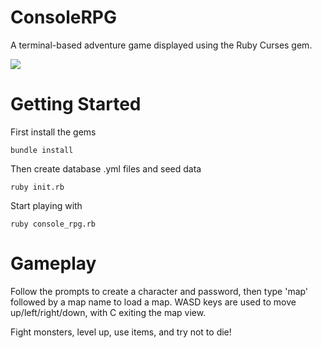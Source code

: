 # ConsoleRPG

A terminal-based adventure game displayed using the Ruby Curses gem.

![](http://i.imgur.com/b6mHP8l.gif)


# Getting Started

First install the gems

`bundle install`

Then create database .yml files and seed data

`ruby init.rb`

Start playing with

`ruby console_rpg.rb`

# Gameplay

Follow the prompts to create a character and password, then type 'map' followed by a map name to load a map.
WASD keys are used to move up/left/right/down, with C exiting the map view.

Fight monsters, level up, use items, and try not to die!
